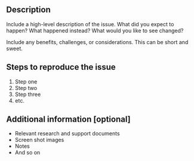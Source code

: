 <!-- Please feel free to remove whatever sections/lines in this aren’t relevant.

Use the title line as the title of your pull request, then delete these lines.

## Title line template: [Title]: Brief description

Website: For issues that impact designsystem.digital.gov’s look, feel, or functionality, please open an issue on the web-design-standards-docs repo (https://github.com/uswds/uswds-docs/issues/new).

-->

## Description

Include a high-level description of the issue. What did you expect to happen? What happened instead? What would you like to see changed?

Include any benefits, challenges, or considerations. This can be short and sweet.

## Steps to reproduce the issue

1. Step one
2. Step two
3. Step three
4. etc.

## Additional information [optional]

* Relevant research and support documents
* Screen shot images
* Notes
* And so on
